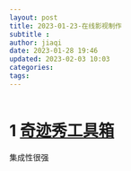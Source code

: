 ```yaml
---
layout: post
title: 2023-01-23-在线影视制作
subtitle :
author: jiaqi
date: 2023-01-28 19:46
updated: 2023-02-03 10:03
categories: 
tags:
---
```

```toc
```

# 1 [奇迹秀工具箱](https://www.qijishow.com/down/index.html)

集成性很强